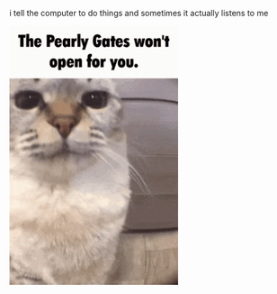 i tell the computer to do things and sometimes it actually listens to me
<!--START_SECTION:update_image-->
<img src=https://raw.githubusercontent.com/sneakykestrel/sneakykestrel/main/.github/images/pearly-gates-cat.gif height="" width="300" align=left alt=kitty />
<!--END_SECTION:update_image-->

